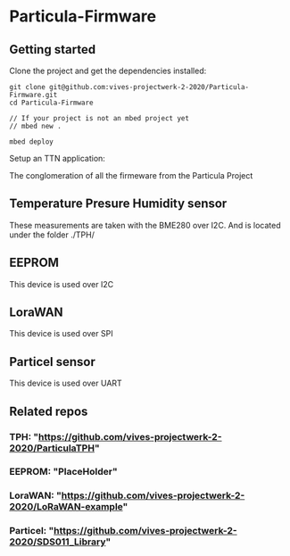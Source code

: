 # Particula-Firmware


## Getting started
Clone the project and get the dependencies installed:

```
git clone git@github.com:vives-projectwerk-2-2020/Particula-Firmware.git
cd Particula-Firmware

// If your project is not an mbed project yet
// mbed new .

mbed deploy
```

Setup an TTN application:



The conglomeration of all the firmeware from the Particula Project
 
## Temperature Presure Humidity sensor
These measurements are taken with the BME280 over I2C.
And is located under the folder ./TPH/

## EEPROM
This device is used over I2C 

## LoraWAN
This device is used over SPI

## Particel sensor
This device is used over UART

## Related repos
### TPH: "https://github.com/vives-projectwerk-2-2020/ParticulaTPH"
### EEPROM: "PlaceHolder"
### LoraWAN: "https://github.com/vives-projectwerk-2-2020/LoRaWAN-example"
### Particel: "https://github.com/vives-projectwerk-2-2020/SDS011_Library" 